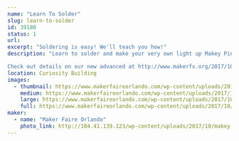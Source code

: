 ```yaml
---
name: "Learn To Solder"
slug: learn-to-solder
id: 39180
status: 1
url: 
excerpt: "Soldering is easy! We'll teach you how!"
description: "Learn to solder and make your very own light up Makey Pin or level up with our new advanced kit!

Check out details on our new advanced at http://www.makerfx.org/2017/10/advanced-soldering-training-maker-faire-orlando-2017/"
location: Curiosity Building
images:
  - thumbnail: https://www.makerfaireorlando.com/wp-content/uploads/2017/10/advanced-lts.jpg
    medium: https://www.makerfaireorlando.com/wp-content/uploads/2017/10/advanced-lts.jpg
    large: https://www.makerfaireorlando.com/wp-content/uploads/2017/10/advanced-lts.jpg
    full: https://www.makerfaireorlando.com/wp-content/uploads/2017/10/advanced-lts.jpg
maker:
  - name: "Maker Faire Orlando"
    photo_link: http://104.41.139.123/wp-content/uploads/2017/10/makey.png
---
```

